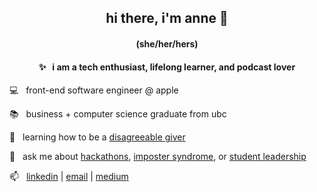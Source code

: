 <h2 align="center"> hi there, i'm anne 👋 </h3>
<h4 align="center"> (she/her/hers) </h5>

<h4 align="center"> ✨ &nbsp; i am a tech enthusiast, lifelong learner, and podcast lover </h5>

💻 &nbsp; front-end software engineer @ apple

📚 &nbsp; business + computer science graduate from ubc

🌱 &nbsp; learning how to be a [disagreeable giver](https://www.ted.com/talks/adam_grant_are_you_a_giver_or_a_taker)

💬 &nbsp; ask me about [hackathons](https://nwplus.io/), [imposter syndrome](https://docs.google.com/presentation/d/e/2PACX-1vSFz2IYyMH7XRwoMeSOmPT-VlHOlJSQrz_MWS-Rp1kSEbx0ow4gVXHMGEWApuXjqHHgjniTQ0X-IJVc/pub?start=false&loop=false&delayms=3000), or [student leadership](https://medium.com/nwplusubc/people-success-hackathon-success-2a1a3a5c466a)

📫 &nbsp; [linkedin](https://www.linkedin.com/in/anneguo3/) | [email](mailto:anneguo3@gmail.com) | [medium](https://medium.com/@anneguo3)
